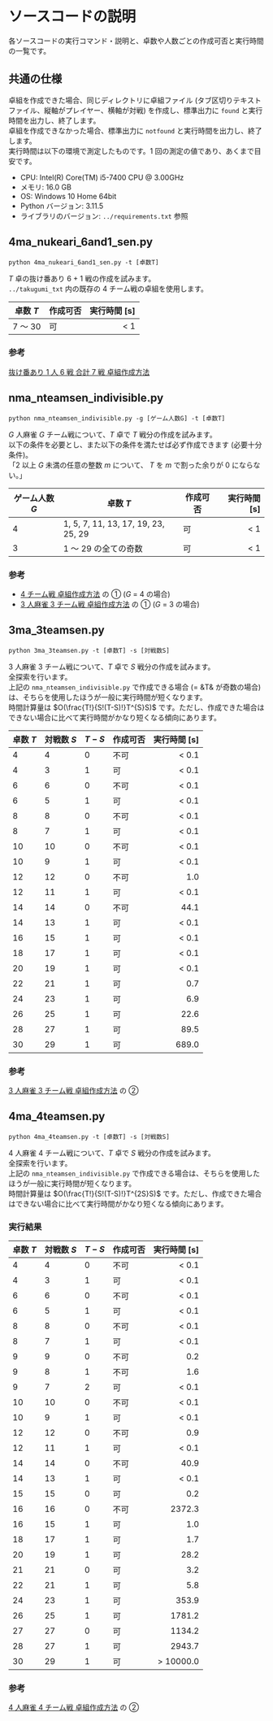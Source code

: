 # ソースコードの説明

各ソースコードの実行コマンド・説明と、卓数や人数ごとの作成可否と実行時間の一覧です。

## 共通の仕様

卓組を作成できた場合、同じディレクトリに卓組ファイル (タブ区切りテキストファイル、縦軸がプレイヤー、横軸が対戦) を作成し、標準出力に `found` と実行時間を出力し、終了します。  
卓組を作成できなかった場合、標準出力に `notfound` と実行時間を出力し、終了します。  
実行時間は以下の環境で測定したものです。1 回の測定の値であり、あくまで目安です。

- CPU: Intel(R) Core(TM) i5-7400 CPU @ 3.00GHz
- メモリ: 16.0 GB
- OS: Windows 10 Home 64bit
- Python バージョン: 3.11.5
- ライブラリのバージョン: `../requirements.txt` 参照

## 4ma_nukeari_6and1_sen.py

`python 4ma_nukeari_6and1_sen.py -t [卓数T]`

$T$ 卓の抜け番あり 6 + 1 戦の作成を試みます。  
`../takugumi_txt` 内の既存の 4 チーム戦の卓組を使用します。

| 卓数 $T$ | 作成可否 | 実行時間 [s] |
| -------- | -------- | -----------: |
| 7 ～ 30  | 可       |          < 1 |

### 参考

[抜け番あり 1 人 6 戦 合計 7 戦 卓組作成方法](https://tomii6614.web.fc2.com/nukeari_6and1_sen_method.html)

## nma_nteamsen_indivisible.py

`python nma_nteamsen_indivisible.py -g [ゲーム人数G] -t [卓数T]`

$G$ 人麻雀 $G$ チーム戦について、$T$ 卓で $T$ 戦分の作成を試みます。  
以下の条件を必要とし、また以下の条件を満たせば必ず作成できます (必要十分条件)。  
「2 以上 $G$ 未満の任意の整数 $m$ について、 $T$ を $m$ で割った余りが 0 にならない。」

| ゲーム人数 $G$ | 卓数 $T$                            | 作成可否 | 実行時間 [s] |
| -------------- | ----------------------------------- | -------- | -----------: |
| 4              | 1, 5, 7, 11, 13, 17, 19, 23, 25, 29 | 可       |          < 1 |
| 3              | 1 ～ 29 の全ての奇数                | 可       |          < 1 |

### 参考

- [4 チーム戦 卓組作成方法](https://tomii6614.web.fc2.com/4team_sen_method.html) の ① ($G$ = 4 の場合)
- [3 人麻雀 3 チーム戦 卓組作成方法](https://tomii6614.web.fc2.com/3g_3team_sen_method.html) の ① ($G$ = 3 の場合)

## 3ma_3teamsen.py

`python 3ma_3teamsen.py -t [卓数T] -s [対戦数S]`

$3$ 人麻雀 $3$ チーム戦について、$T$ 卓で $S$ 戦分の作成を試みます。  
全探索を行います。  
上記の `nma_nteamsen_indivisible.py` で作成できる場合 (= &T& が奇数の場合) は、そちらを使用したほうが一般に実行時間が短くなります。  
時間計算量は $O(\frac{T!}{S!(T-S)!}T^{S}S)$ です。ただし、作成できた場合はできない場合に比べて実行時間がかなり短くなる傾向にあります。

| 卓数 $T$ | 対戦数 $S$ | $T-S$ | 作成可否 | 実行時間 [s] |
| -------- | ---------- | ----- | -------- | -----------: |
| 4        | 4          | 0     | 不可     |        < 0.1 |
| 4        | 3          | 1     | 可       |        < 0.1 |
| 6        | 6          | 0     | 不可     |        < 0.1 |
| 6        | 5          | 1     | 可       |        < 0.1 |
| 8        | 8          | 0     | 不可     |        < 0.1 |
| 8        | 7          | 1     | 可       |        < 0.1 |
| 10       | 10         | 0     | 不可     |        < 0.1 |
| 10       | 9          | 1     | 可       |        < 0.1 |
| 12       | 12         | 0     | 不可     |          1.0 |
| 12       | 11         | 1     | 可       |        < 0.1 |
| 14       | 14         | 0     | 不可     |         44.1 |
| 14       | 13         | 1     | 可       |        < 0.1 |
| 16       | 15         | 1     | 可       |        < 0.1 |
| 18       | 17         | 1     | 可       |        < 0.1 |
| 20       | 19         | 1     | 可       |        < 0.1 |
| 22       | 21         | 1     | 可       |          0.7 |
| 24       | 23         | 1     | 可       |          6.9 |
| 26       | 25         | 1     | 可       |         22.6 |
| 28       | 27         | 1     | 可       |         89.5 |
| 30       | 29         | 1     | 可       |        689.0 |

### 参考

[3 人麻雀 3 チーム戦 卓組作成方法](https://tomii6614.web.fc2.com/3g_3team_sen_method.html) の ②

## 4ma_4teamsen.py

`python 4ma_4teamsen.py -t [卓数T] -s [対戦数S]`

$4$ 人麻雀 $4$ チーム戦について、$T$ 卓で $S$ 戦分の作成を試みます。  
全探索を行います。  
上記の `nma_nteamsen_indivisible.py` で作成できる場合は、そちらを使用したほうが一般に実行時間が短くなります。  
時間計算量は $O(\frac{T!}{S!(T-S)!}T^{2S}S)$ です。ただし、作成できた場合はできない場合に比べて実行時間がかなり短くなる傾向にあります。

### 実行結果

| 卓数 $T$ | 対戦数 $S$ | $T-S$ | 作成可否 | 実行時間 [s] |
| -------- | ---------- | ----- | -------- | -----------: |
| 4        | 4          | 0     | 不可     |        < 0.1 |
| 4        | 3          | 1     | 可       |        < 0.1 |
| 6        | 6          | 0     | 不可     |        < 0.1 |
| 6        | 5          | 1     | 可       |        < 0.1 |
| 8        | 8          | 0     | 不可     |        < 0.1 |
| 8        | 7          | 1     | 可       |        < 0.1 |
| 9        | 9          | 0     | 不可     |          0.2 |
| 9        | 8          | 1     | 不可     |          1.6 |
| 9        | 7          | 2     | 可       |        < 0.1 |
| 10       | 10         | 0     | 不可     |        < 0.1 |
| 10       | 9          | 1     | 可       |        < 0.1 |
| 12       | 12         | 0     | 不可     |          0.9 |
| 12       | 11         | 1     | 可       |        < 0.1 |
| 14       | 14         | 0     | 不可     |         40.9 |
| 14       | 13         | 1     | 可       |        < 0.1 |
| 15       | 15         | 0     | 可       |          0.2 |
| 16       | 16         | 0     | 不可     |       2372.3 |
| 16       | 15         | 1     | 可       |          1.0 |
| 18       | 17         | 1     | 可       |          1.7 |
| 20       | 19         | 1     | 可       |         28.2 |
| 21       | 21         | 0     | 可       |          3.2 |
| 22       | 21         | 1     | 可       |          5.8 |
| 24       | 23         | 1     | 可       |        353.9 |
| 26       | 25         | 1     | 可       |       1781.2 |
| 27       | 27         | 0     | 可       |       1134.2 |
| 28       | 27         | 1     | 可       |       2943.7 |
| 30       | 29         | 1     | 可       |    > 10000.0 |

### 参考

[4 人麻雀 4 チーム戦 卓組作成方法](https://tomii6614.web.fc2.com/4team_sen_method.html) の ②

